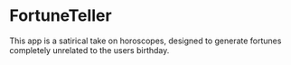 # FortuneTeller
This app is a satirical take on horoscopes, designed to generate fortunes completely unrelated to the users birthday.
